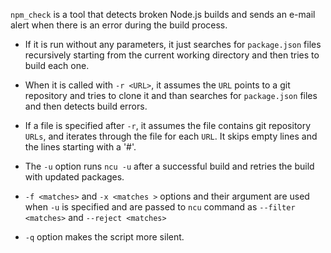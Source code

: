 `npm_check` is a tool that detects broken Node.js builds and sends an e-mail alert
when there is an error during the build process.

- If it is run without any parameters, it just searches for `package.json` files recursively 
starting from the current working directory and then tries to build each one.

- When it is called with `-r <URL>`, it assumes the `URL` points to a git repository and
tries to clone it and than searches for `package.json` files and then detects build errors.

- If a file is specified after `-r`, it assumes the file contains git repository `URLs`, and
iterates through the file for each `URL`. It skips empty lines and the lines starting 
with a '#'.

- The `-u` option runs `ncu -u` after a successful build and retries the build with updated 
packages.

- `-f <matches>` and `-x <matches >` options and their argument are used when `-u` is specified 
and are passed to `ncu` command as `--filter <matches>` and `--reject <matches>`

- `-q` option makes the script more silent.


